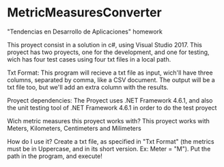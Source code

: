 # MetricMeasuresConverter
"Tendencias en Desarrollo de Aplicaciones" homework

This proyect consist in a solution in c#, using Visual Studio 2017. This proyect has two proyects, one for the development, and one for testing, wich has four test cases using four txt files in a local path.

Txt Format:
This program will recieve a txt file as input, wich'll have three columns, separated by comma, like a CSV document. The output will be a txt file too, but we'll add an extra column with the results.

Proyect dependencies:
The Proyect uses .NET Framework 4.6.1, and also the unit testing tool of .NET Framework 4.6.1 in order to do the test proyect

Wich metric measures this proyect works with?
This proyect works with Meters, Kilometers, Centimeters and Milimeters

How do I use it?
Create a txt file, as specified in "Txt Format" (the metrics must be in Uppercase, and in its short version. Ex: Meter = "M"). Put the path in the program, and execute!

